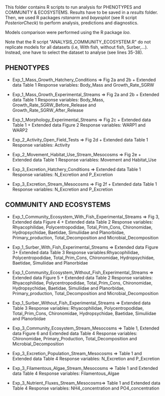 This folder contains R scripts to run analysis for PHENOTYPES and COMMUNITY & ECOSYSTEMS. Results have to be saved in a *results* folder. Then, we used R packages *rstanarm* and *bayesplot* (see R script *PosteriorCheck*) to perform analysis, predictions and diagnostics.

Models comparison were performed using the R package *loo*.

Note that the R script "ANALYSIS_COMMUNITY_ECOSYSTEM.R" do not replicate models for all datasets (i.e, With fish, without fish, Surber,...). Instead, one have to select the dataset to analyse (see lines 35-38).

## PHENOTYPES

- Exp_1_Mass_Growth_Hatchery_Conditions => Fig 2a and 2b + Extended data Table 1
Response variables: Body_Mass and Growth_Rate_SGRW

- Exp_1_Mass_Growth_Experimental_Streams => Fig 2a and 2b + Extended data Table 1
Response variables: Body_Mass, Growth_Rate_SGRW_Before_Release and Growth_Rate_SGRW_After_Release

- Exp_1_Morphology_Experimental_Streams => Fig 2c + Extended data Table 1 + Extended data Figure 2
Response variables: WARP1 and WARP2

- Exp_2_Activity_Open_Field_Tests => Fig 2d + Extended data Table 1 
Response variables: Activity

- Exp_2_Movement_Habitat_Use_Stream_Mesocosms => Fig 2e + Extended data Table 1
Response variables: Movement and Habitat_Use

- Exp_3_Excretion_Hatchery_Conditions => Extended data Table 1
Response variables: N_Excretion and P_Excretion 

- Exp_3_Excretion_Stream_Mesocosms => Fig 2f + Extended data Table 1
Response variables: N_Excretion and P_Excretion 


## COMMUNITY AND ECOSYSTEMS

- Exp_1_Community_Ecosystem_With_Fish_Experimental_Streams => Fig 3, Extended data Figure 4 + Extended data Table 2
Response variables: Rhyacophilidae, Polycentropodidae, Total_Prim_Cons, Chironomidae, Hydropsychidae, Baetidae, Simuliidae and Planorbidae, Primary_production, Total_Decomposition and Microbial_Decomposition 

- Exp_1_Surber_With_Fish_Experimental_Streams => Extended data Figure 3+ Extended data Table 3
Response variables:Rhyacophilidae, Polycentropodidae, Total_Prim_Cons, Chironomidae, Hydropsychidae, Baetidae, Simuliidae and Planorbidae 


- Exp_1_Community_Ecosystem_Without_Fish_Experimental_Streams => Extended data Figure 5 + Extended data Table 2
Response variables: Rhyacophilidae, Polycentropodidae, Total_Prim_Cons, Chironomidae, Hydropsychidae, Baetidae, Simuliidae and Planorbidae, Primary_production, Total_Decomposition and Microbial_Decomposition 

- Exp_1_Surber_Without_Fish_Experimental_Streams => Extended data Table 3
Response variables: Rhyacophilidae, Polycentropodidae, Total_Prim_Cons, Chironomidae, Hydropsychidae, Baetidae, Simuliidae and Planorbidae 

- Exp_3_Community_Ecosystem_Stream_Mesocosms => Table 1, Extended data Figure 6 and Extended data Table 4
Response variables: Chironomidae, Primary_Production, Total_Decomposition and Microbial_Decomposition 

- Exp_3_Excretion_Population_Stream_Mesocosms => Table 1 and Extended data Table 4
Response variables: N_Excretion and P_Excretion

- Exp_3_Filamentous_Algae_Stream_Mesocosms => Table 1 and Extended data Table 4
Response variables: Filamentous_Algae

- Exp_3_Nutrient_Fluxes_Stream_Mesocosms=> Table 1 and Extended data Table 4
Response variables: NH4_concentration and PO4_concentration

